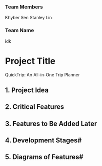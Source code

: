 ### Team Members
Khyber Sen
Stanley Lin

### Team Name
idk

# Project Title
QuickTrip: An All-in-One Trip Planner

## 1. Project Idea


## 2. Critical Features


## 3. Features to Be Added Later


## 4. Development Stages#


## 5. Diagrams of Features#
